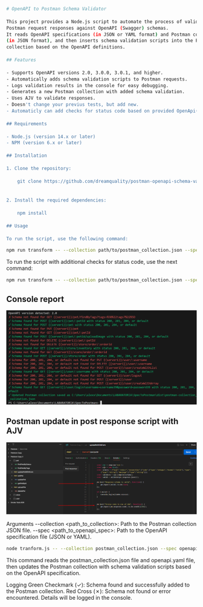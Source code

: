 ```sh {"id":"01J73FT4D7JV942WRGYB4AKRH6"}
# OpenAPI to Postman Schema Validator

This project provides a Node.js script to automate the process of validating 
Postman request responses against OpenAPI (Swagger) schemas. 
It reads OpenAPI specifications (in JSON or YAML format) and Postman collections 
(in JSON format), and then inserts schema validation scripts into the Postman 
collection based on the OpenAPI definitions.

## Features

- Supports OpenAPI versions 2.0, 3.0.0, 3.0.1, and higher.
- Automatically adds schema validation scripts to Postman requests.
- Logs validation results in the console for easy debugging.
- Generates a new Postman collection with added schema validation.
- Uses AJV to validate responses.
- Doesn't change your previus tests, but add new.
- Automaticly can add checks for status code based on provided OpenApi(Swagger).

## Requirements

- Node.js (version 14.x or later)
- NPM (version 6.x or later)

## Installation

1. Clone the repository:

    git clone https://github.com/dreamquality/postman-openapi-schema-validator.git


2. Install the required dependencies:

    npm install

## Usage

To run the script, use the following command:
```

```sh {"id":"01J740AAFK13C68VQ1BSH467X6"}
npm run transform -- --collection path/to/postman_collection.json --spec path/to/openapi_spec.yaml
```

To run the script with additional checks for status code, use the next command:

```sh {"id":"01J740CPH0ZGSHGQR03RAESSE7"}
npm run transform -- --collection path/to/postman_collection.json --spec path/to/openapi_spec.yaml --status-code-check

```

## Console report

![console](https://github.com/dreamquality/postman-openapi-schema-validator/blob/main/images/console.png)


## Postman update in post response script with AJV

![ajv](https://github.com/dreamquality/postman-openapi-schema-validator/blob/main/images/ajv.png)

Arguments
--collection <path_to_collection>: Path to the Postman collection JSON file.
--spec <path_to_openapi_spec>: Path to the OpenAPI specification file (JSON or YAML).

```sh {"id":"01J73FWJXCWD7HATF3RPKNT4CE"}
node tranform.js -- --collection postman_collection.json --spec openapi.yaml
```

This command reads the postman_collection.json file and openapi.yaml file, then updates the Postman collection with schema validation scripts based on the OpenAPI specification.

Logging
Green Checkmark (✓): Schema found and successfully added to the Postman collection.
Red Cross (✗): Schema not found or error encountered. Details will be logged in the console.